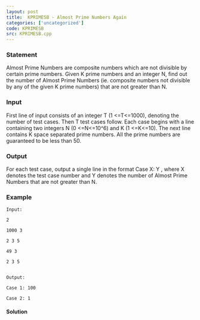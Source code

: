```yaml
---
layout: post
title:  KPRIMESB - Almost Prime Numbers Again
categories: ['uncategorized']
code: KPRIMESB
src: KPRIMESB.cpp
---
```


### **Statement**

Almost Prime Numbers are composite numbers which are not divisible by certain
prime numbers. Given K prime numbers and an integer N, find out the number of
Almost Prime Numbers (ie. composite numbers not divisible by any of the given
K prime numbers) that are not greater than N.

### Input

First line of input consists of an integer T (1 <=T<=1000), denoting the
number of test cases. Then T test cases follow. Each case begins with a
line containing two integers N (0 <=N<=10^6) and K (1 <=K<=10). The
next line contains K space separated prime numbers. All the prime numbers
are guaranteed to be less than 50.

### Output

For each test case, output a single line in the format Case X: Y , where
X denotes the test case number and Y denotes the number of Almost
Prime Numbers that are not greater than N.

### Example

    
    
    Input:
    2
    1000 3
    2 3 5
    49 3
    2 3 5
    
    
    Output:
    Case 1: 100
    Case 2: 1



#### **Solution**



